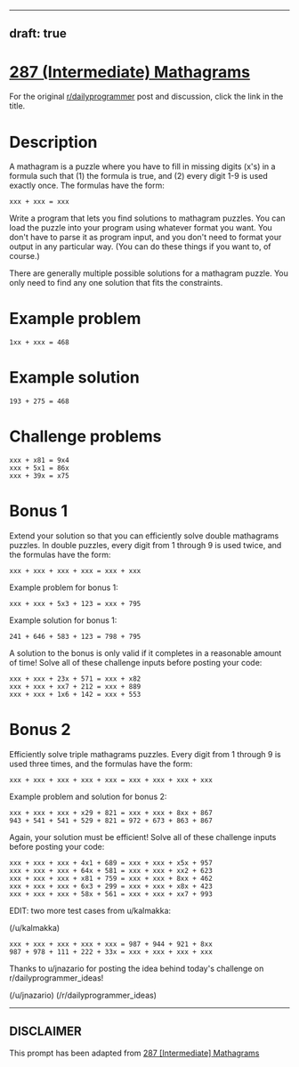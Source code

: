 ---
draft: true
----

# [287 (Intermediate) Mathagrams](https://www.reddit.com/r/dailyprogrammer/comments/576o8o/20161012_challenge_287_intermediate_mathagrams/)

For the original [r/dailyprogrammer](https://www.reddit.com/r/dailyprogrammer/) post and discussion, click the link in the title.

# Description
A mathagram is a puzzle where you have to fill in missing digits (x's) in a formula such that (1) the formula is true, and (2) every digit 1-9 is used exactly once. The formulas have the form:


```
xxx + xxx = xxx
```
Write a program that lets you find solutions to mathagram puzzles. You can load the puzzle into your program using whatever format you want. You don't have to parse it as program input, and you don't need to format your output in any particular way. (You can do these things if you want to, of course.)

There are generally multiple possible solutions for a mathagram puzzle. You only need to find any one solution that fits the constraints.

# Example problem

```
1xx + xxx = 468
```
# Example solution

```
193 + 275 = 468
```
# Challenge problems

```
xxx + x81 = 9x4  
xxx + 5x1 = 86x
xxx + 39x = x75
```
# Bonus 1
Extend your solution so that you can efficiently solve double mathagrams puzzles. In double puzzles, every digit from 1 through 9 is used twice, and the formulas have the form:


```
xxx + xxx + xxx + xxx = xxx + xxx
```
Example problem for bonus 1:


```
xxx + xxx + 5x3 + 123 = xxx + 795
```
Example solution for bonus 1:


```
241 + 646 + 583 + 123 = 798 + 795
```
A solution to the bonus is only valid if it completes in a reasonable amount of time! Solve all of these challenge inputs before posting your code:


```
xxx + xxx + 23x + 571 = xxx + x82
xxx + xxx + xx7 + 212 = xxx + 889
xxx + xxx + 1x6 + 142 = xxx + 553
```
# Bonus 2
Efficiently solve triple mathagrams puzzles. Every digit from 1 through 9 is used three times, and the formulas have the form:


```
xxx + xxx + xxx + xxx + xxx = xxx + xxx + xxx + xxx
```
Example problem and solution for bonus 2:


```
xxx + xxx + xxx + x29 + 821 = xxx + xxx + 8xx + 867
943 + 541 + 541 + 529 + 821 = 972 + 673 + 863 + 867
```
Again, your solution must be efficient! Solve all of these challenge inputs before posting your code:


```
xxx + xxx + xxx + 4x1 + 689 = xxx + xxx + x5x + 957
xxx + xxx + xxx + 64x + 581 = xxx + xxx + xx2 + 623
xxx + xxx + xxx + x81 + 759 = xxx + xxx + 8xx + 462
xxx + xxx + xxx + 6x3 + 299 = xxx + xxx + x8x + 423
xxx + xxx + xxx + 58x + 561 = xxx + xxx + xx7 + 993
```
EDIT: two more test cases from u/kalmakka:

(/u/kalmakka)

```
xxx + xxx + xxx + xxx + xxx = 987 + 944 + 921 + 8xx
987 + 978 + 111 + 222 + 33x = xxx + xxx + xxx + xxx
```
Thanks to u/jnazario for posting the idea behind today's challenge on r/dailyprogrammer_ideas!

(/u/jnazario)
(/r/dailyprogrammer_ideas)

----
## **DISCLAIMER**
This prompt has been adapted from [287 [Intermediate] Mathagrams](https://www.reddit.com/r/dailyprogrammer/comments/576o8o/20161012_challenge_287_intermediate_mathagrams/
)
